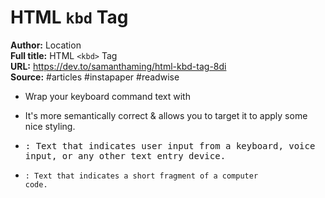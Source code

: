 # HTML ` kbd ` Tag

**Author:** Location  
**Full title:** HTML `<kbd>` Tag  
**URL:** https://dev.to/samanthaming/html-kbd-tag-8di  
**Source:** #articles #instapaper #readwise

- Wrap your keyboard command text with <kbd> 
   
- It's more semantically correct & allows you to target it to apply some nice styling. 
   
- <kbd>: Text that indicates user input from a keyboard, voice input, or any other text entry device. 
   
- <code>: Text that indicates a short fragment of a computer code. 
   
